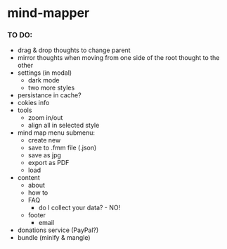 # mind-mapper

### TO DO:
- drag & drop thoughts to change parent
- mirror thoughts when moving from one side of the root thought to the other
- settings (in modal)
    - dark mode
    - two more styles
- persistance in cache?
- cokies info
- tools
    - zoom in/out
    - align all in selected style
- mind map menu submenu:
    - create new
    - save to .fmm file (.json)
    - save as jpg
    - export as PDF
    - load
- content
    - about
    - how to
    - FAQ
        - do I collect your data? - NO!
    - footer
        - email
- donations service (PayPal?)
- bundle (minify & mangle)

